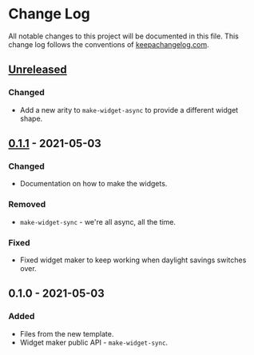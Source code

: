 # Change Log
All notable changes to this project will be documented in this file. This change log follows the conventions of [keepachangelog.com](http://keepachangelog.com/).

## [Unreleased]
### Changed
- Add a new arity to `make-widget-async` to provide a different widget shape.

## [0.1.1] - 2021-05-03
### Changed
- Documentation on how to make the widgets.

### Removed
- `make-widget-sync` - we're all async, all the time.

### Fixed
- Fixed widget maker to keep working when daylight savings switches over.

## 0.1.0 - 2021-05-03
### Added
- Files from the new template.
- Widget maker public API - `make-widget-sync`.

[Unreleased]: https://github.com/your-name/open-cell-lab/compare/0.1.1...HEAD
[0.1.1]: https://github.com/your-name/open-cell-lab/compare/0.1.0...0.1.1
